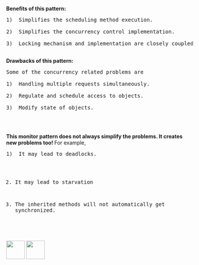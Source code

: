 
<b>Benefits of this pattern:</b>
<pre>
1)	Simplifies the scheduling method execution.

2)	Simplifies the concurrency control implementation.

3)	Locking mechanism and implementation are closely coupled.

</pre>

<b>Drawbacks of this pattern:</b>

<pre>
Some of the concurrency related problems are

1)	Handling multiple requests simultaneously.

2)	Regulate and schedule access to objects.

3)	Modify state of objects.

</pre>

<br>
<p><b>This monitor pattern does not always simplify the problems. It creates new problems too! 
</b>For example,</p>
<pre>
1)	It may lead to deadlocks.

2)	It may lead to starvation 

3)	The inherited methods will not automatically get synchronized.

</pre>



[<img src="https://cloud.githubusercontent.com/assets/14101008/11768481/3b7d20d6-a18b-11e5-95fe-a422966f4c03.png" width="50" height="50"></img>](https://github.com/hariniiyer/CSCI-5828_Presentation4_Software-Design-Patterns/edit/master/e4.md)
[<img src="https://cloud.githubusercontent.com/assets/14101008/11768482/3d2d0bbc-a18b-11e5-8766-2e7f5b241782.png" width="50" height="50"></img>](https://github.com/hariniiyer/CSCI-5828_Presentation4_Software-Design-Patterns/edit/master/b1.md)
